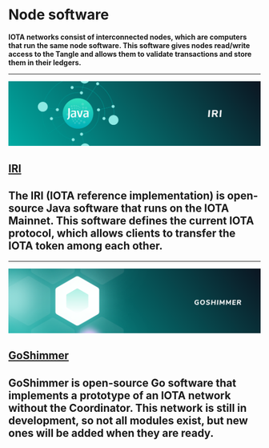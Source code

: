 # Node software

**IOTA networks consist of interconnected nodes, which are computers that run the same node software. This software gives nodes read/write access to the Tangle and allows them to validate transactions and store them in their ledgers.**

-------------------------
![IRI](../images/IRI.png)
## [IRI](../iri/introduction/overview.md)
The IRI (IOTA reference implementation) is open-source Java software that runs on the IOTA Mainnet. This software defines the current IOTA protocol, which allows clients to transfer the IOTA token among each other.
-------------------------

-------------------------
![GoShimmer](../images/GoShimmer.png)
## [GoShimmer](../goshimmer/introduction/overview.md)
GoShimmer is open-source Go software that implements a prototype of an IOTA network without the Coordinator. This network is still in development, so not all modules exist, but new ones will be added when they are ready.
-------------------------
